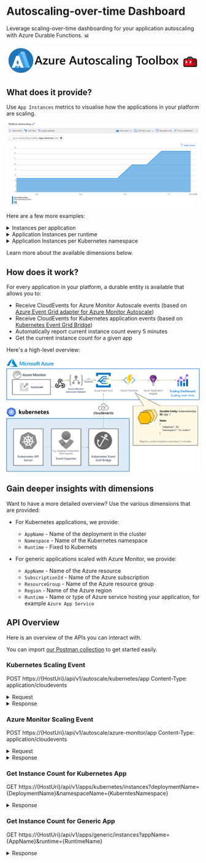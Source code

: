 # Autoscaling-over-time Dashboard

Leverage scaling-over-time dashboarding for your application autoscaling with Azure Durable Functions. 📊

![](../../docs/media/logo/logo-with-name.png)

## What does it provide?

Use `App Instances` metrics to visualise how the applications in your platform are scaling.

![](./media/general-overview.png)

Here are a few more examples:

<details>
  <summary>Instances per application</summary>
  
![](./media/overview-per-application.png)

</details>

<details>
  <summary>Application Instances per runtime</summary>
  
![](./media/overview-per-runtime.png)

</details>

<details>
  <summary>Application Instances per Kubernetes namespace</summary>
  
![](./media/overview-per-kubernetes-namespace.png)

</details>

Learn more about the available dimensions below.

## How does it work?

For every application in your platform, a durable entity is available that allows you to:

- Receive CloudEvents for Azure Monitor Autoscale events (based on [Azure Event Grid adapter for Azure Monitor Autoscale](https://github.com/tomkerkhove/azure-monitor-autoscale-to-event-grid-adapter))
- Receive CloudEvents for Kubernetes application events (based on [Kubernetes Event Grid Bridge]([https://docs.k8](https://docs.k8s-event-grid-bridge.io/)))
- Automatically report current instance count every 5 minutes
- Get the current instance count for a given app

Here's a high-level overview:

![](../../docs/media/samples/autoscaling-over-time-dashboard.png)

## Gain deeper insights with dimensions

Want to have a more detailed overview? Use the various dimensions that are provided:

- For Kubernetes applications, we provide:
  - `AppName` - Name of the deployment in the cluster
  - `Namespace` - Name of the Kubernetes namespace
  - `Runtime` - Fixed to Kubernets

- For generic applications scaled with Azure Monitor, we provide:
  - `AppName` - Name of the Azure resource
  - `SubscriptionId` - Name of the Azure subscription
  - `ResourceGroup` - Name of the Azure resource group
  - `Region` - Name of the Azure region
  - `Runtime` - Name or type of Azure service hosting your application, for example `Azure App Service`

## API Overview

Here is an overview of the APIs you can interact with.

You can import [our Postman collection](./resources/Azure-Autoscaling-Toolbox.postman_collection.json) to get started easily.

### Kubernetes Scaling Event

POST https://{HostUri}/api/v1/autoscale/kubernetes/app
Content-Type: application/cloudevents

<details>
  <summary>Request</summary>

```json
{
   "specversion": "1.0",
   "type": "Kubernetes.Autoscaling.Deployment.V1.ScaleOut",
   "source": "http://kubernetes/core/controllers/deployment",
   "id": "2bee1da4-d922-4459-b0f8-e789825f6bad",
   "time": "2021-04-16T06:42:49.8560883Z",
   "subject": "/local-cluster/namespaces/monitoring/deployments/k8s-event-grid-bridge-workload",
   "datacontenttype": "application/json",
   "data": {
      "deployment": {
         "name": "k8s-event-grid-bridge-workload",
         "namespace": "monitoring",
         "labels": {
            "app": "k8s-event-grid-bridge"
         }
      },
      "replicaSet": {
         "name": "k8s-event-grid-bridge-workload-76888d9cc9"
      },
      "replicas": {
         "new": 5
      }
   }
}
```

</details>

<details>
  <summary>Response</summary>

HTTP 200

</details>

### Azure Monitor Scaling Event

POST https://{HostUri}/api/v1/autoscale/azure-monitor/app
Content-Type: application/cloudevents

<details>
  <summary>Request</summary>

```json
{
  "datacontenttype": "application/json",
  "id": "08585763989894822409639709298CU144",
  "source": "azure-monitor-autoscale-to-azure-event-grid-adapter",
  "specversion": "1.0",
  "subject": "/subscriptions/63c590b6-4947-4898-92a3-cae91a31b5e4/resourceGroups/contoso-apps/providers/microsoft.insights/autoscalesettings/autoscale-profile",
  "time": "2021-07-02T06:38:15.9212800Z",
  "type": "Azure.Monitor.Autoscale.ScaleOut.Activated",
  "data": {
    "capacity": {
      "new": "2",
      "old": "1"
    },
    "details": "Autoscale successfully started scale operation for resource 'contoso-api-plan' from capacity '1' to capacity '2'",
    "metadata": {},
    "name": "autoscale-profile",
    "scaleTarget": {
      "resource": {
        "id": "/subscriptions/63c590b6-4947-4898-92a3-cae91a31b5e4/resourceGroups/contoso-apps/providers/Microsoft.Web/serverFarms/contoso-api-plan",
        "name": "contoso-api-plan",
        "portalLink": "https://portal.azure.com/#resource/subscriptions/63c590b6-4947-4898-92a3-cae91a31b5e4/resourceGroups/contoso-apps/providers/Microsoft.Web/serverFarms/contoso-api-plan",
        "region": "West Europe",
        "type": "microsoft.web/serverfarms"
      },
      "resourceGroupName": "contoso-apps",
      "subscriptionId": "63c590b6-4947-4898-92a3-cae91a31b5e4"
    }
  }
}
```

</details>

<details>
  <summary>Response</summary>

HTTP 200

</details>

### Get Instance Count for Kubernetes App

GET https://{HostUri}/api/v1/apps/kubernetes/instances?deploymentName={DeploymentName}&namespaceName={KuberntesNamespace}

<details>
  <summary>Response</summary>

HTTP 200
```json
{
    "instanceCount": 4
}
```

</details>

### Get Instance Count for Generic App

GET https://{HostUri}/api/v1/apps/generic/instances?appName={AppName}&runtime={RuntimeName}

<details>
  <summary>Response</summary>

HTTP 200
```json
{
    "instanceCount": 4
}
```

</details>